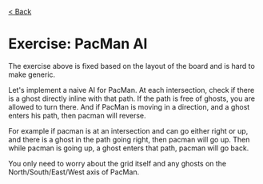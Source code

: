 [< Back](../exercises.md)

# Exercise: PacMan AI

The exercise above is fixed based on the layout of the board and is hard to make generic.

Let's implement a naive AI for PacMan. At each intersection, check if there is a ghost directly inline with that path.
If the path is free of ghosts, you are allowed to turn there. And if PacMan is moving in a direction, and a ghost enters
his path, then pacman will reverse.

For example if pacman is at an intersection and can go either right or up, and there is a ghost in the path going right,
then pacman will go up. Then while pacman is going up, a ghost enters that path, pacman will go back.

You only need to worry about the grid itself and any ghosts on the North/South/East/West axis of PacMan.
